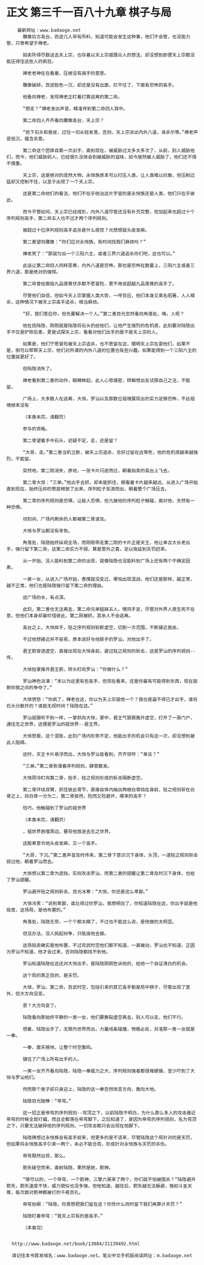 # 正文 第三千一百八十九章 棋子与局
        最新网址：www.badaoge.net
          雕像后方高台，百逆几人早有所料，知道可能会发生这种事，他们不会管，也没能力管，只寄希望于禅老。
      
          拍卖所得尽数送去天上宗，也存着以天上宗威慑众人的想法，却没想到即便天上宗都没能压得住这些人的疯狂。
      
          禅老老神在在看着，压根没有插手的意思。
      
          雕像破碎，百逆脸色一沉，却还是没有出面，拦不住了，下面有恐怖的高手。
      
          他看向禅老，发现禅老正盯着打算逃离的第二命。
      
          “想走？”禅老发出声音，精准传到第二命四人耳中。
      
          第二命四人齐齐看向雕像高台，天上宗？
      
          “抢下石头和兽皮，过往一切从轻发落，否则，天上宗派出内外八道，诛杀尔等。”禅老声音低沉，蕴含杀意。
      
          第二命这个团体自第一次出手，直到现在，被威胁过太多太多次了，从前，别人威胁他们，而今，他们威胁别人，已经很久没体会到被威胁的滋味，如今居然被人威胁了，他们还不得不慎重。
      
          天上宗，这是绝对的庞然大物，永恒族原本可以打压人类，让人类难以抗衡，但压制过猛却又控制不住，以至于出现了一个天上宗。
      
          这是第二命他们的看法，他们不在乎统治这片宇宙的是永恒族还是人类，他们只在乎彼此。
      
          而今不管如何，天上宗已经成形，内外八道尽管还没有补充完整，但加起来也超过十个序列规则高手，第二命五人也不过才两个序列规则。
      
          被超过十位序列规则高手追杀是什么感觉？光想想就头皮发麻。
      
          第二善望向雕像：“你们应对永恒族，有时间找我们麻烦吗？”
      
          禅老笑了：“那就匀出一个三阳六主，或者三界六道追杀你们吧，这也可以。”
      
          此话让第二命四人同样恶寒，内外八道是恐怖，那也是恐怖在数量上，三阳六主或者三界六道，那是绝对的强悍。
      
          第二命曾经面临九品莲尊伏杀都不愿冒险，更不用说超越九品莲尊的高手了。
      
          尽管他们自信，但如今天上宗掌握人类大势，一呼百应，他们本身又臭名昭著，人人喊杀，这种情况下被天上宗高手追杀，相当麻烦。
      
          “好，我们答应你，但先要解决一个人。”第二善目光忽然看向角落处，咦，人呢？
      
          他在找陆隐，刚刚就是陆隐将石头扔给他们，让他产生强烈的危机感，此刻要对陆隐出手不仅是铲除后患，更是试探天上宗，看看对他们出手的是不是天上宗的人。
      
          如果是，他们宁愿冒险被天上宗追杀，也不愿留在这，摆明天上宗在耍他们，如果不是，倒可以帮帮天上宗，他们对所谓的内外八道的位置也有些兴趣，如果能得到一个三阳六主的位置就更好了。
      
          但陆隐消失了。
      
          禅老看到第二善的动作，眼睛眯起，此人心思缜密，转瞬想出反试探自己之法，不能留。
      
          广场上，大多数人在逃离，大恒，罗汕以及那数位祖境展现出的实力足够恐怖，不达祖境根本没有
      
          （本章未完，请翻页）
      
          参与的资格。
      
          第二骨望着手中石头，迟疑不定，走，还是留？
      
          “大哥，走。”第二善当机立断，被天上宗追杀，总好过留在这等死，他的危机感越来越强烈，不能留。
      
          突然地，第二刚消失，原地，一张卡片闪逝而过，朝着拍卖的高台上飞去。
      
          第二骨大惊：“三弟。”他出手去抓，却未能抓住，眼看着卡片越来越远，从进入广场开始直到现在，始终压抑的憋屈释放了出来，序列粒子澎湃而出，朝着整个广场压去。
      
          第二骨的序列规则是恐惧，让敌人恐惧，但凡被他的序列粒子触碰，面对他，天然有一种恐惧。
      
          顷刻间，广场内剩余的人都被第二骨波及。
      
          大恒与罗汕都没有幸免。
      
          角落处，陆隐始终纵观全场，而刚刚带走第二刚的卡片正是天王，他让单古大长老出手，强行留下第二命，这第二命实力不弱，算是意外之喜，足以拖延到天罚赶来。
      
          从一开始，没人能料到第二命的出现，就像陆隐也没能料到广场上还有两个不确定因素。
      
          一男一女，从进入广场开始，表情就没变过，哪怕出现混战，他们还是那样，越正常，越不正常，他们也是陆隐强行留下第二命的理由。
      
          这广场的水，有点深。
      
          此刻，第二善也无法离去，第二命兄弟姐妹五人，情同手足，尽管对外界人类生死不在意，但他们本身却最珍惜彼此，第二刚被抓，其余人不会逃离。
      
          高台之上，大恒挥手，轻之序列规则斩断虚空，切割一方范围，不断接近兽皮。
      
          不过他想接近并不容易，原本说好与他联手的罗汕，对他出手了。
      
          君王箭穿透虚空，直接出现在大恒身前，避过轻之规则的斩击，这是罗汕的序列规则--传。
      
          大恒抬掌推开君王箭，转头盯向罗汕：“你做什么？”
      
          罗汕神色淡漠：“本以为这里有些高手，但现在看来，还是你最有可能得到东西，现在就剩你我之间的争夺了。”
      
          大恒愤怒：“你疯了，禅老在这，你以为天上宗就他一个？我也是逼不得已才出手，谁将石头分散开的？谁能无视时间？陆隐在这。”
      
          罗汕就跟听不到一样，一掌抓向大恒，掌中，君王气狠狠轰开虚空，打开了一扇门户，通往无之世界，这便是罗汕的祖世界--君王界。
      
          大恒怒极，这个混账，此刻广场内形势不定，他能出手的机会只有这一次，却没想到被此人阻碍。
      
          这时，天王卡片悬浮而出，大恒与罗汕皆看到，齐齐惊呼：“单古？”
      
          “三弟。”第二骨弥漫着序列规则，肆意散发。
      
          大恒阴冷盯向第二骨，抬手，轻之规则形成的斩击隔断虚空。
      
          第二骨环绕双臂，抓住彼此骨节，直接自体内抽出两根白骨挡在身前，轻之规则斩在白骨之上，将白骨一分为二，第二骨骇然，险而又险避开，哪来的高手？
      
          恰巧，他触碰到了罗汕的祖世界
      
          （本章未完，请翻页）
      
          ，祖世界吞噬周边，要将他放逐去无之世界。
      
          这股寒意令他头皮发麻，又一个高手。
      
          “大哥，下沉。”第二善声音及时传来，第二骨下意识沉下身体，头顶，一道轻之规则斩击掠过他，朝着罗汕而去。
      
          大恒想以第二骨为遮挡，实则攻击罗汕，而第二善的提醒让第二骨及时沉下身体，也给了罗汕提醒。
      
          罗汕避开轻之规则斩击，目光冰寒：“大恒，你还是这么卑鄙。”
      
          大恒冷笑：“说到卑鄙，谁比得过你罗汕，我想明白了，你知道陆隐在这，你出手就是他授意，这场局，是他布置的。”
      
          角落处，陆隐无奈，一个个都太精了，不过也不能这么说，是他做的太明显。
      
          但没办法，没人挑起纷争，只能由他去做。
      
          这场拍卖确实是他布置，不过百武时空他们都不知道，一直被动，罗汕也不知道，正因为罗汕不知道，他才会过来，否则陆隐都找不到他。
      
          罗汕知道陆隐在这还对大恒出手，是陆隐刚刚告诉他的，给他一个自证清白的机会。
      
          这个局的真正目的，是天罚。
      
          大恒，罗汕，第二命，百武时空，包括引来的其它高手都是局中棋子，尽管出现了意外，但大方向没变。
      
          恩？大方向变了。
      
          陆隐看向那始终平静的一男一女，他们要撕裂虚空离去，别人可以走，他们不行。
      
          想着，陆隐出手了，无限内世界而出，力量线条碰撞，物极必反，对准那一男一女就是一拳。
      
          一拳，震天撼地，让整个时空轰鸣。
      
          镇住了广场上所有出手的人。
      
          一男一女齐齐看向陆隐，陆隐一拳威力之大，序列规则强者都很难硬接，至少吓到了大恒与罗汕他们。
      
          然而那个男子却只身迎上，陆隐的这一拳忽然改变方向，轰向大地。
      
          陆隐目光陡睁：“帝穹。”
      
          这一招正是帝穹的序列规则--穹顶之下，以前陆隐不明白，为什么那么多人的攻击接近帝穹的时候全部打偏，而且全都落在帝穹脚下，之后知道了，是因为帝穹的序列规则，名为穹顶之下，只要无法破碎他的序列规则，一切攻击都只会出现在他脚下。
      
          陆隐猜想过永恒族会有高手前来，但更多的是不该来，尽管陆隐这个局针对的是天罚，但如果将永恒族高手引来一两个，未必不能合局，形成针对永恒族与天罚的杀伤。
      
          帝穹既然出现，那么。
      
          箭矢破空而来，直射陆隐，果然是她，箭神。
      
          “够可以的，一个帝穹，一个箭神，三擎六昊来了两个，你们就不怕被围杀？”陆隐避开箭矢，箭矢速度不快，威力貌似也没多强，但他知道，越往后，箭矢越无法躲避，强如斗圣天尊，每次面对箭神都被打的千疮百孔。
      
          帝穹抬眼：“陆隐，你真想把我们留在这？你凭什么同时留下我们再算计天罚？”
      
          陆隐盯着帝穹：“我天上宗有的是高手。”
      
          （本章完）
      
      
      http://www.badaoge.net/book/13084/31139492.html
      
      请记住本书首发域名：www.badaoge.net。笔尖中文手机版阅读网址：m.badaoge.net